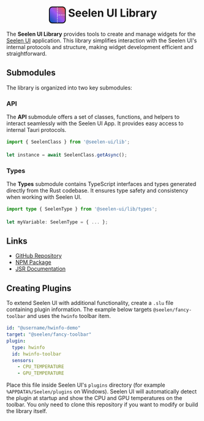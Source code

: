 <h1 align="center">
  <img src="https://raw.githubusercontent.com/eythaann/Seelen-UI/812f64d29162fe49da6f621d5e2a3e4852b8b8b1/documentation/images/logo.svg" width="44" align="top" alt="Seelen UI Logo" />
  Seelen UI Library
</h1>


The **Seelen UI Library** provides tools to create and manage widgets for the [Seelen UI](https://github.com/eythaann/seelen-ui) application. This library simplifies interaction with the Seelen UI's internal protocols and structure, making widget development efficient and straightforward.

## Submodules

The library is organized into two key submodules:

### API

The **API** submodule offers a set of classes, functions, and helpers to interact seamlessly with the Seelen UI App. It provides easy access to internal Tauri protocols.

```ts
import { SeelenClass } from '@seelen-ui/lib';

let instance = await SeelenClass.getAsync();
```

### Types

The **Types** submodule contains TypeScript interfaces and types generated directly from the Rust codebase. It ensures type safety and consistency when working with Seelen UI.

```ts
import type { SeelenType } from '@seelen-ui/lib/types';

let myVariable: SeelenType = { ... };
```

## Links

- [GitHub Repository](https://github.com/Seelen-Inc/slu-lib)
- [NPM Package](https://npmjs.com/package/@seelen-ui/lib)
- [JSR Documentation](https://jsr.io/@seelen-ui/lib)
## Creating Plugins

To extend Seelen UI with additional functionality, create a `.slu` file containing plugin information. The example below targets `@seelen/fancy-toolbar` and uses the `hwinfo` toolbar item.

```yml
id: "@username/hwinfo-demo"
target: "@seelen/fancy-toolbar"
plugin:
  type: hwinfo
  id: hwinfo-toolbar
  sensors:
    - CPU_TEMPERATURE
    - GPU_TEMPERATURE
```

Place this file inside Seelen UI's `plugins` directory (for example `%APPDATA%/Seelen/plugins` on Windows).
Seelen UI will automatically detect the plugin at startup and show the CPU and GPU temperatures on the toolbar.
You only need to clone this repository if you want to modify or build the library itself.
